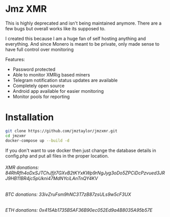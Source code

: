 Jmz XMR
=

This is highly deprecated and isn't being maintained anymore.  There are a few bugs but overall works like its supposed to.

I created this because I am a huge fan of self hosting anything and everything.  And since Monero is meant to be private, only made sense to have full control over monitoring

Features:
* Password protected
* Able to monitor XMRig based miners
* Telegram notification status updates are available
* Completely open source
* Android app available for easier monitoring
* Monitor pools for reporting

Installation
=
```bash
git clone https://github.com/jmztaylor/jmzxmr.git
cd jmzxmr
docker-compose up --build -d
```

If you don't want to use docker then just change the database details in config.php and put all files in the proper location.

###### XMR donations: 84RhRfh4oDxSJTChJfjt7GXvB2tKYxKWp9rNgJyg3oDo5ZPCiDcPzvued3JRJ9HB11BR4jc5pUkni47MdNYciLAnTnQY4KV 
###### BTC donations: 33ivZruFsm9hNC3T7zB87zsULs9w5cF3UX  
###### ETH donations: 0x415Ab1735B5AF36B90ec052Ed9a4B8035A95b57E
